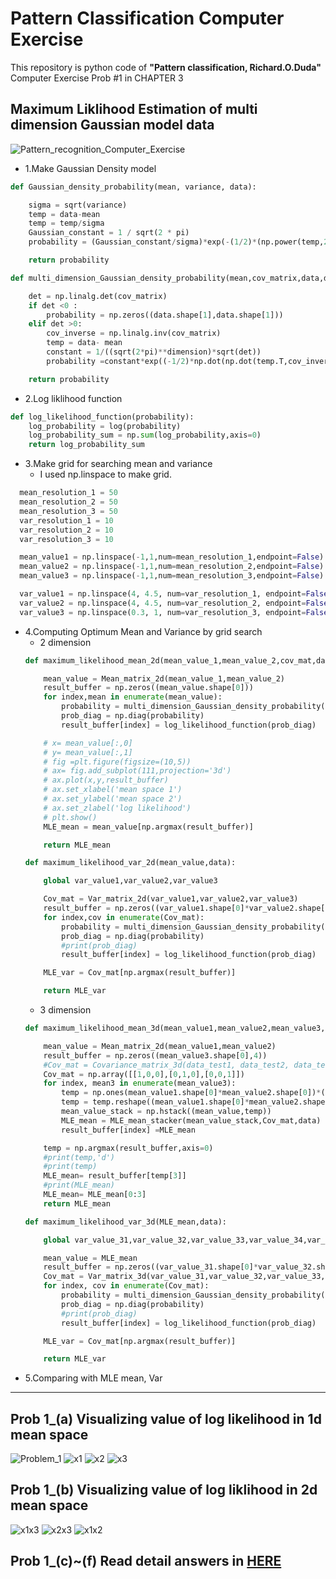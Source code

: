 # Pattern Classification Computer Exercise
This repository is python code of **"Pattern classification, Richard.O.Duda"** Computer Exercise Prob #1 in CHAPTER 3
## Maximum Liklihood Estimation of multi dimension Gaussian model data


![Pattern_recognition_Computer_Exercise](https://user-images.githubusercontent.com/62092317/106402503-2337bb80-646d-11eb-83a9-a46f00483d49.PNG)

* 1.Make Gaussian Density model 
```python
def Gaussian_density_probability(mean, variance, data):

    sigma = sqrt(variance)
    temp = data-mean
    temp = temp/sigma
    Gaussian_constant = 1 / sqrt(2 * pi)
    probability = (Gaussian_constant/sigma)*exp(-(1/2)*(np.power(temp,2)))

    return probability

def multi_dimension_Gaussian_density_probability(mean,cov_matrix,data,dimension):

    det = np.linalg.det(cov_matrix)
    if det <0 :
        probability = np.zeros((data.shape[1],data.shape[1]))
    elif det >0:
        cov_inverse = np.linalg.inv(cov_matrix)
        temp = data- mean
        constant = 1/((sqrt(2*pi)**dimension)*sqrt(det))
        probability =constant*exp((-1/2)*np.dot(np.dot(temp.T,cov_inverse),temp))

    return probability
```

* 2.Log liklihood function
```python
def log_likelihood_function(probability):
    log_probability = log(probability)
    log_probability_sum = np.sum(log_probability,axis=0)
    return log_probability_sum
```

* 3.Make grid for searching mean and variance
  * I used np.linspace to make grid.
```python
  mean_resolution_1 = 50
  mean_resolution_2 = 50
  mean_resolution_3 = 50
  var_resolution_1 = 10
  var_resolution_2 = 10
  var_resolution_3 = 10

  mean_value1 = np.linspace(-1,1,num=mean_resolution_1,endpoint=False)
  mean_value2 = np.linspace(-1,1,num=mean_resolution_2,endpoint=False)
  mean_value3 = np.linspace(-1,1,num=mean_resolution_3,endpoint=False)

  var_value1 = np.linspace(4, 4.5, num=var_resolution_1, endpoint=False)
  var_value2 = np.linspace(4, 4.5, num=var_resolution_2, endpoint=False)
  var_value3 = np.linspace(0.3, 1, num=var_resolution_3, endpoint=False)
```
* 4.Computing Optimum Mean and Variance by grid search
  * 2 dimension
  ```python
  def maximum_likelihood_mean_2d(mean_value_1,mean_value_2,cov_mat,data):

      mean_value = Mean_matrix_2d(mean_value_1,mean_value_2)
      result_buffer = np.zeros((mean_value.shape[0]))
      for index,mean in enumerate(mean_value):
          probability = multi_dimension_Gaussian_density_probability(mean.reshape((2,1)),cov_mat,data,2)
          prob_diag = np.diag(probability)
          result_buffer[index] = log_likelihood_function(prob_diag)

      # x= mean_value[:,0]
      # y= mean_value[:,1]
      # fig =plt.figure(figsize=(10,5))
      # ax= fig.add_subplot(111,projection='3d')
      # ax.plot(x,y,result_buffer)
      # ax.set_xlabel('mean space 1')
      # ax.set_ylabel('mean space 2')
      # ax.set_zlabel('log likelihood')
      # plt.show()
      MLE_mean = mean_value[np.argmax(result_buffer)]

      return MLE_mean

  def maximum_likelihood_var_2d(mean_value,data):

      global var_value1,var_value2,var_value3

      Cov_mat = Var_matrix_2d(var_value1,var_value2,var_value3)
      result_buffer = np.zeros((var_value1.shape[0]*var_value2.shape[0]*var_value3.shape[0]))
      for index,cov in enumerate(Cov_mat):
          probability = multi_dimension_Gaussian_density_probability(mean_value.reshape((2,1)),cov,data,2)
          prob_diag = np.diag(probability)
          #print(prob_diag)
          result_buffer[index] = log_likelihood_function(prob_diag)

      MLE_var = Cov_mat[np.argmax(result_buffer)]

      return MLE_var
  ```
  * 3 dimension
  ```python
  def maximum_likelihood_mean_3d(mean_value1,mean_value2,mean_value3,data):

      mean_value = Mean_matrix_2d(mean_value1,mean_value2)
      result_buffer = np.zeros((mean_value3.shape[0],4))
      #Cov_mat = Covariance_matrix_3d(data_test1, data_test2, data_test3)
      Cov_mat = np.array([[1,0,0],[0,1,0],[0,0,1]])
      for index, mean3 in enumerate(mean_value3):
          temp = np.ones(mean_value1.shape[0]*mean_value2.shape[0])*(mean3)
          temp = temp.reshape((mean_value1.shape[0]*mean_value2.shape[0],1))
          mean_value_stack = np.hstack((mean_value,temp))
          MLE_mean = MLE_mean_stacker(mean_value_stack,Cov_mat,data)
          result_buffer[index] =MLE_mean

      temp = np.argmax(result_buffer,axis=0)
      #print(temp,'d')
      #print(temp)
      MLE_mean= result_buffer[temp[3]]
      #print(MLE_mean)
      MLE_mean= MLE_mean[0:3]
      return MLE_mean

  def maximum_likelihood_var_3d(MLE_mean,data):

      global var_value_31,var_value_32,var_value_33,var_value_34,var_value_35,var_value_36

      mean_value = MLE_mean
      result_buffer = np.zeros((var_value_31.shape[0]*var_value_32.shape[0]*var_value_33.shape[0]*var_value_34.shape[0]*var_value_35.shape[0]*var_value_36.shape[0]))
      Cov_mat = Var_matrix_3d(var_value_31,var_value_32,var_value_33,var_value_34,var_value_35,var_value_36)
      for index, cov in enumerate(Cov_mat):
          probability = multi_dimension_Gaussian_density_probability(mean_value.reshape((3,1)),cov,data,3)
          prob_diag = np.diag(probability)
          #print(prob_diag)
          result_buffer[index] = log_likelihood_function(prob_diag)

      MLE_var = Cov_mat[np.argmax(result_buffer)]

      return MLE_var
  ```
* 5.Comparing with MLE mean, Var

------------------------------------------------------------------------------------------------------------------------

## Prob 1_(a) Visualizing value of log likelihood in 1d mean space
![Problem_1](https://user-images.githubusercontent.com/62092317/106403896-14a0d280-6474-11eb-9f7a-454ba6ead024.PNG)
![x1](https://user-images.githubusercontent.com/62092317/106403931-38fcaf00-6474-11eb-82f8-708f222ecb5c.PNG)
![x2](https://user-images.githubusercontent.com/62092317/106403937-3b5f0900-6474-11eb-95a4-90c918b86451.PNG)
![x3](https://user-images.githubusercontent.com/62092317/106403941-3d28cc80-6474-11eb-88a6-db9c3bf2ad5f.PNG)

## Prob 1_(b) Visualizing value of log liklihood in 2d mean space
![x1x3](https://user-images.githubusercontent.com/62092317/106404271-a78e3c80-6475-11eb-91c3-82b847a8d40e.PNG)
![x2x3](https://user-images.githubusercontent.com/62092317/106404273-a826d300-6475-11eb-90a2-f6cd50a7b3ef.PNG)
![x1x2](https://user-images.githubusercontent.com/62092317/106404275-a8bf6980-6475-11eb-9ab8-2b1bea2b4637.PNG)

## Prob 1_(c)~(f) Read detail answers in [HERE](https://github.com/SeongSuKim95/Maximum_Liklihood_Estimation/blob/master/Computer_exercise_details.pdf)
